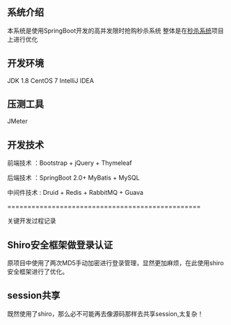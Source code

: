 ## 系统介绍
本系统是使用SpringBoot开发的高并发限时抢购秒杀系统
整体是在[秒杀系统](https://github.com/qiurunze123/miaosha)项目上进行优化


## 开发环境
JDK 1.8
CentOS 7
IntelliJ IDEA 

## 压测工具
JMeter


## 开发技术
前端技术 ：Bootstrap + jQuery + Thymeleaf

后端技术 ：SpringBoot 2.0+ MyBatis + MySQL

中间件技术 : Druid + Redis + RabbitMQ + Guava

================================================

关键开发过程记录
## Shiro安全框架做登录认证
原项目中使用了两次MD5手动加密进行登录管理，显然更加麻烦，在此使用shiro安全框架进行了优化。

## session共享
既然使用了shiro，那么必不可能再去像源码那样去共享session,太复杂！
